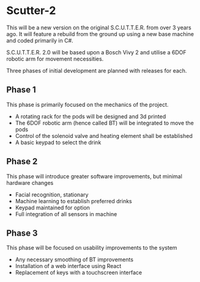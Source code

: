 # Scutter-2

This will be a new version on the original S.C.U.T.T.E.R. from over 3 years ago. It will feature a rebuild from the ground up using a new base machine and coded primarily in C#.

S.C.U.T.T.E.R. 2.0 will be based upon a Bosch Vivy 2 and utilise a 6DOF robotic arm for movement necessities.

Three phases of initial development are planned with releases for each.

## Phase 1
This phase is primarily focused on the mechanics of the project.
  - A rotating rack for the pods will be designed and 3d printed
  - The 6DOF robotic arm (hence called BT) will be integrated to move the pods
  - Control of the solenoid valve and heating element shall be established
  - A basic keypad to select the drink

## Phase 2
This phase will introduce greater software improvements, but minimal hardware changes
  - Facial recognition, stationary
  - Machine learning to establish preferred drinks
  - Keypad maintained for option
  - Full integration of all sensors in machine

## Phase 3
This phase will be focused on usability improvements to the system
  - Any necessary smoothing of BT improvements
  - Installation of a web interface using React
  - Replacement of keys with a touchscreen interface
